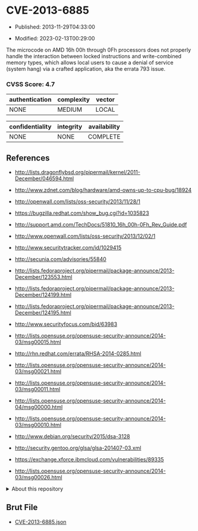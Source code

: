 # CVE-2013-6885

- Published: 2013-11-29T04:33:00

- Modified: 2023-02-13T00:29:00

The microcode on AMD 16h 00h through 0Fh processors does not properly handle the interaction between locked instructions and write-combined memory types, which allows local users to cause a denial of service (system hang) via a crafted application, aka the errata 793 issue.

### CVSS Score: **4.7**

| authentication | complexity | vector |
| --- | --- | --- |
| NONE | MEDIUM | LOCAL |

| confidentiality | integrity | availability |
| --- | --- | --- |
| NONE | NONE | COMPLETE |

## References

* http://lists.dragonflybsd.org/pipermail/kernel/2011-December/046594.html

* http://www.zdnet.com/blog/hardware/amd-owns-up-to-cpu-bug/18924

* http://openwall.com/lists/oss-security/2013/11/28/1

* https://bugzilla.redhat.com/show_bug.cgi?id=1035823

* http://support.amd.com/TechDocs/51810_16h_00h-0Fh_Rev_Guide.pdf

* http://www.openwall.com/lists/oss-security/2013/12/02/1

* http://www.securitytracker.com/id/1029415

* http://secunia.com/advisories/55840

* http://lists.fedoraproject.org/pipermail/package-announce/2013-December/123553.html

* http://lists.fedoraproject.org/pipermail/package-announce/2013-December/124199.html

* http://lists.fedoraproject.org/pipermail/package-announce/2013-December/124195.html

* http://www.securityfocus.com/bid/63983

* http://lists.opensuse.org/opensuse-security-announce/2014-03/msg00015.html

* http://rhn.redhat.com/errata/RHSA-2014-0285.html

* http://lists.opensuse.org/opensuse-security-announce/2014-03/msg00021.html

* http://lists.opensuse.org/opensuse-security-announce/2014-03/msg00011.html

* http://lists.opensuse.org/opensuse-security-announce/2014-04/msg00000.html

* http://lists.opensuse.org/opensuse-security-announce/2014-03/msg00010.html

* http://www.debian.org/security/2015/dsa-3128

* http://security.gentoo.org/glsa/glsa-201407-03.xml

* https://exchange.xforce.ibmcloud.com/vulnerabilities/89335

* http://lists.opensuse.org/opensuse-security-announce/2014-03/msg00026.html

<details>
<summary>About this repository</summary> 

  This repository is part of the project [Live Hack CVE](https://github.com/Live-Hack-CVE). Main website can be found [www.live-hack.org](https://www.live-hack.org) 
  
  Made by [Sn0wAlice](https://github.com/Sn0wAlice) for the people that care about security and need to have a feed of the latest CVEs. Hope you enjoy it, don't forget to star the repo and follow me on [Twitter](https://twitter.com/Sn0wAlice) and [Github](https://github.com/Sn0wAlice). And that is my [personnal website](https://www.alice-snow.me/)

  - [Home Page](https://github.com/Live-Hack-CVE)
  - [Framework](https://github.com/Live-Hack-CVE/cve-framework)
  - [CVE database](https://github.com/Live-Hack-CVE/full_database)
  - [Changelog](https://github.com/Live-Hack-CVE/Changelog)
</details>

## Brut File

* [CVE-2013-6885.json](https://raw.githubusercontent.com/Live-Hack-CVE/full_database/main/cves/2013/CVE-2013-6885.json)

